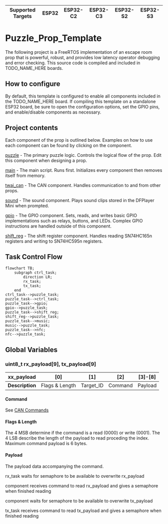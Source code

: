 | Supported Targets | ESP32 | ESP32-C2 | ESP32-C3 | ESP32-S2 | ESP32-S3 |
| ----------------- | ----- | -------- | -------- | -------- | -------- |

# Puzzle_Prop_Template
The following project is a FreeRTOS implementation of an escape room prop that is powerful, robust, 
and provides low latency operator debugging and error checking. This source code is compiled and
included in TODO_NAME_HERE boards.

## How to configure
By default, this template is configured to enable all components included in the TODO_NAME_HERE board.
If compiling this template on a standalone ESP32 board, be sure to open the configuration options, set
the GPIO pins, and enable/disable components as necessary.

## Project contents
Each component of the prop is outlined below. Examples on how to use each component can be found by clicking 
on the component.

[puzzle](components/puzzle) - The primary puzzle logic. Controls the logical flow of the prop. Edit this component when designing a prop.

[main](main) - The main script. Runs first. Initializes every component then removes itself from memory.

[twai_can](components/twai_can) - The CAN component. Handles communication to and from other props.

[sound](components/sound) - The sound component. Plays sound clips stored in the DFPlayer Mini when prompted.

[gpio](components/gpio_prop) - The GPIO component. Sets, reads, and writes basic GPIO implementations such as relays, buttons, and LEDs. 
Complex GPIO instructions are handled outside of this component.

[shift_reg](components/shift_reg) - The shift register component. Handles reading SN74HC165n registers and writing to SN74HC595n registers.

## Task Control Flow

```mermaid
flowchart TB;
    subgraph ctrl_task;
        direction LR;
        rx_task;
        tx_task;
    end
ctrl_task-->puzzle_task;
puzzle_task-->ctrl_task;
puzzle_task-->gpio;
gpio-->puzzle_task;
puzzle_task-->shift_reg;
shift_reg-->puzzle_task;
puzzle_task-->music;
music-->puzzle_task;
puzzle_task-->nfc;
nfc-->puzzle_task;
```

## Global Variables
### uint8_t rx_payload[9], tx_payload[9]

| **xx_payload**  |       [0]      |    [1]    |   [2]   | [3]-[8] |
|-----------------|:--------------:|:---------:|:-------:|:-------:|
| **Description** | Flags & Length | Target_ID | Command | Payload |

#### Command
See [CAN Commands](../twai_can/README.md#command)

#### Flags & Length
The 4 MSB determine if the command is a read (0000) or write (0001). The 4 LSB describe the length of the payload to read proceding the index. Maximum command payload is 6 bytes.

#### Payload
The payload data accompanying the command.

rx_task waits for semaphore to be available to overwrite rx_payload

component receives command to read rx_payload and gives a semaphore when finished reading

component waits for semaphore to be available to overwrite tx_payload

tx_task receives command to read tx_payload and gives a semaphore when finished reading